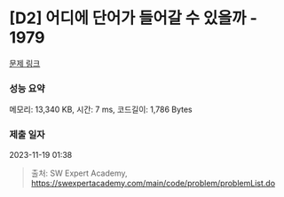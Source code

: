 # [D2] 어디에 단어가 들어갈 수 있을까 - 1979 

[문제 링크](https://swexpertacademy.com/main/code/problem/problemDetail.do?contestProbId=AV5PuPq6AaQDFAUq) 

### 성능 요약

메모리: 13,340 KB, 시간: 7 ms, 코드길이: 1,786 Bytes

### 제출 일자

2023-11-19 01:38



> 출처: SW Expert Academy, https://swexpertacademy.com/main/code/problem/problemList.do